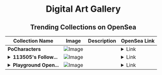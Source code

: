 <div align="center">

# Digital Art Gallery

## Trending Collections on OpenSea

| Collection Name                       | Image                                                                                     | Description                       | OpenSea Link                                                                                          |
|---------------------------------------|-------------------------------------------------------------------------------------------|-----------------------------------|--------------------------------------------------------------------------------------------------------|
| **PoCharacters** | ![Image](https://i.seadn.io/s/raw/files/47b56e3587270dfa21b150a62ccb0895.png?w=500&auto=format?w=200&auto=format) |  | <details><summary>Link</summary>[PoCharacters](https://opensea.io/collection/pocharacters)</details> |
| **<details><summary>113505's Follow...</summary>113505's Follower</details>** | ![Image](https://i.seadn.io/s/raw/files/19f9f090920392cc3650cbdf4361755b.png?w=500&auto=format?w=200&auto=format) |  | <details><summary>Link</summary>[113505's Follower](https://opensea.io/collection/113505-s-follower)</details> |
| **<details><summary>Playground Open...</summary>Playground Open Ticketing Ecosystem Event 10881</details>** | ![Image](https://i.seadn.io/s/raw/files/ad4b567b5e819f5eb9dc8588aeb6896f.png?w=500&auto=format?w=200&auto=format) |  | <details><summary>Link</summary>[Playground Open Ticketing Ecosystem Event 10881](https://opensea.io/collection/playground-open-ticketing-ecosystem-event-10881)</details> |

</div>